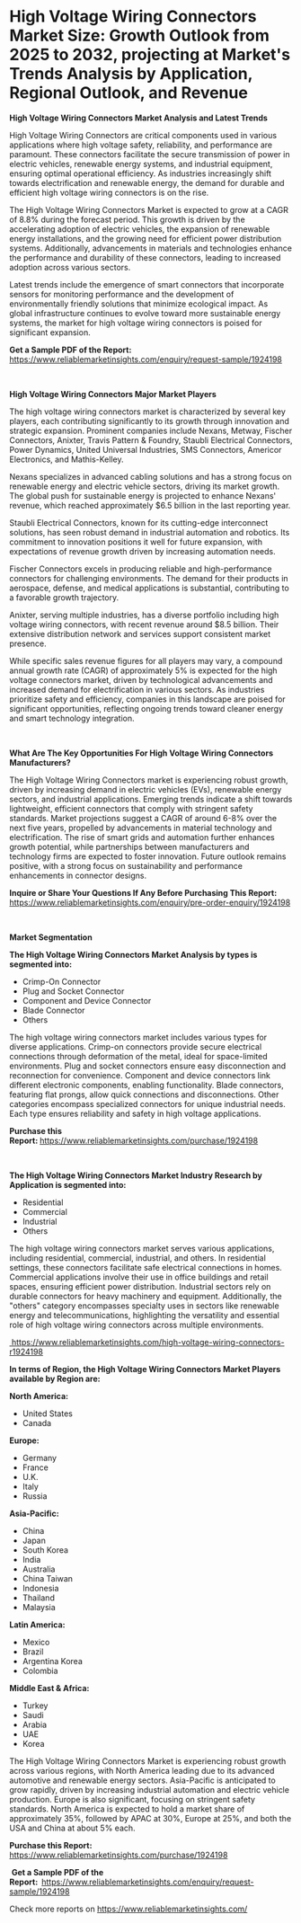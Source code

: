 <p><h1>High Voltage Wiring Connectors Market Size: Growth Outlook from 2025 to 2032, projecting at Market's Trends Analysis by Application, Regional Outlook, and Revenue</h1></p><p><strong>High Voltage Wiring Connectors Market Analysis and Latest Trends</strong></p>
<p><p>High Voltage Wiring Connectors are critical components used in various applications where high voltage safety, reliability, and performance are paramount. These connectors facilitate the secure transmission of power in electric vehicles, renewable energy systems, and industrial equipment, ensuring optimal operational efficiency. As industries increasingly shift towards electrification and renewable energy, the demand for durable and efficient high voltage wiring connectors is on the rise.</p><p>The High Voltage Wiring Connectors Market is expected to grow at a CAGR of 8.8% during the forecast period. This growth is driven by the accelerating adoption of electric vehicles, the expansion of renewable energy installations, and the growing need for efficient power distribution systems. Additionally, advancements in materials and technologies enhance the performance and durability of these connectors, leading to increased adoption across various sectors.</p><p>Latest trends include the emergence of smart connectors that incorporate sensors for monitoring performance and the development of environmentally friendly solutions that minimize ecological impact. As global infrastructure continues to evolve toward more sustainable energy systems, the market for high voltage wiring connectors is poised for significant expansion.</p></p>
<p><strong>Get a Sample PDF of the Report:&nbsp;</strong> <a href="https://www.reliablemarketinsights.com/enquiry/request-sample/1924198?utm_campaign=2179&utm_medium=2&utm_source=Github&utm_content=ia&utm_term=28032025&utm_id=high-voltage-wiring-connectors">https://www.reliablemarketinsights.com/enquiry/request-sample/1924198</a></p>
<p>&nbsp;</p>
<p><strong>High Voltage Wiring Connectors Major Market Players</strong></p>
<p><p>The high voltage wiring connectors market is characterized by several key players, each contributing significantly to its growth through innovation and strategic expansion. Prominent companies include Nexans, Metway, Fischer Connectors, Anixter, Travis Pattern & Foundry, Staubli Electrical Connectors, Power Dynamics, United Universal Industries, SMS Connectors, Americor Electronics, and Mathis-Kelley.</p><p>Nexans specializes in advanced cabling solutions and has a strong focus on renewable energy and electric vehicle sectors, driving its market growth. The global push for sustainable energy is projected to enhance Nexans' revenue, which reached approximately $6.5 billion in the last reporting year.</p><p>Staubli Electrical Connectors, known for its cutting-edge interconnect solutions, has seen robust demand in industrial automation and robotics. Its commitment to innovation positions it well for future expansion, with expectations of revenue growth driven by increasing automation needs.</p><p>Fischer Connectors excels in producing reliable and high-performance connectors for challenging environments. The demand for their products in aerospace, defense, and medical applications is substantial, contributing to a favorable growth trajectory.</p><p>Anixter, serving multiple industries, has a diverse portfolio including high voltage wiring connectors, with recent revenue around $8.5 billion. Their extensive distribution network and services support consistent market presence.</p><p>While specific sales revenue figures for all players may vary, a compound annual growth rate (CAGR) of approximately 5% is expected for the high voltage connectors market, driven by technological advancements and increased demand for electrification in various sectors. As industries prioritize safety and efficiency, companies in this landscape are poised for significant opportunities, reflecting ongoing trends toward cleaner energy and smart technology integration.</p></p>
<p>&nbsp;</p>
<p><strong>What Are The Key Opportunities For High Voltage Wiring Connectors Manufacturers?</strong></p>
<p><p>The High Voltage Wiring Connectors market is experiencing robust growth, driven by increasing demand in electric vehicles (EVs), renewable energy sectors, and industrial applications. Emerging trends indicate a shift towards lightweight, efficient connectors that comply with stringent safety standards. Market projections suggest a CAGR of around 6-8% over the next five years, propelled by advancements in material technology and electrification. The rise of smart grids and automation further enhances growth potential, while partnerships between manufacturers and technology firms are expected to foster innovation. Future outlook remains positive, with a strong focus on sustainability and performance enhancements in connector designs.</p></p>
<p><strong>Inquire or Share Your Questions If Any Before Purchasing This Report:</strong> <a href="https://www.reliablemarketinsights.com/enquiry/pre-order-enquiry/1924198?utm_campaign=2179&utm_medium=2&utm_source=Github&utm_content=ia&utm_term=28032025&utm_id=high-voltage-wiring-connectors">https://www.reliablemarketinsights.com/enquiry/pre-order-enquiry/1924198</a></p>
<p>&nbsp;</p>
<p><strong>Market Segmentation</strong></p>
<p><strong>The High Voltage Wiring Connectors Market Analysis by types is segmented into:</strong></p>
<p><ul><li>Crimp-On Connector</li><li>Plug and Socket Connector</li><li>Component and Device Connector</li><li>Blade Connector</li><li>Others</li></ul></p>
<p><p>The high voltage wiring connectors market includes various types for diverse applications. Crimp-on connectors provide secure electrical connections through deformation of the metal, ideal for space-limited environments. Plug and socket connectors ensure easy disconnection and reconnection for convenience. Component and device connectors link different electronic components, enabling functionality. Blade connectors, featuring flat prongs, allow quick connections and disconnections. Other categories encompass specialized connectors for unique industrial needs. Each type ensures reliability and safety in high voltage applications.</p></p>
<p><strong>Purchase this Report:&nbsp;</strong><a href="https://www.reliablemarketinsights.com/purchase/1924198?utm_campaign=2179&utm_medium=2&utm_source=Github&utm_content=ia&utm_term=28032025&utm_id=high-voltage-wiring-connectors">https://www.reliablemarketinsights.com/purchase/1924198</a></p>
<p>&nbsp;</p>
<p><strong>The High Voltage Wiring Connectors Market Industry Research by Application is segmented into:</strong></p>
<p><ul><li>Residential</li><li>Commercial</li><li>Industrial</li><li>Others</li></ul></p>
<p><p>The high voltage wiring connectors market serves various applications, including residential, commercial, industrial, and others. In residential settings, these connectors facilitate safe electrical connections in homes. Commercial applications involve their use in office buildings and retail spaces, ensuring efficient power distribution. Industrial sectors rely on durable connectors for heavy machinery and equipment. Additionally, the "others" category encompasses specialty uses in sectors like renewable energy and telecommunications, highlighting the versatility and essential role of high voltage wiring connectors across multiple environments.</p></p>
<p><a href="https://www.reliablemarketinsights.com/high-voltage-wiring-connectors-r1924198?utm_campaign=2179&utm_medium=2&utm_source=Github&utm_content=ia&utm_term=28032025&utm_id=high-voltage-wiring-connectors">&nbsp;https://www.reliablemarketinsights.com/high-voltage-wiring-connectors-r1924198</a></p>
<p><strong>In terms of Region, the High Voltage Wiring Connectors Market Players available by Region are:</strong></p>
<p>
    <p> <strong> North America: </strong>
        <ul>
            <li>United States</li>
            <li>Canada</li>
        </ul>
        </p> 
    <p> <strong> Europe: </strong>
        <ul>
            <li>Germany</li>
            <li>France</li>
            <li>U.K.</li>
            <li>Italy</li>
            <li>Russia</li>
        </ul>
        </p> 
    <p> <strong> Asia-Pacific: </strong>
        <ul>
            <li>China</li>
            <li>Japan</li>
            <li>South Korea</li>
            <li>India</li>
            <li>Australia</li>
            <li>China Taiwan</li>
            <li>Indonesia</li>
            <li>Thailand</li>
            <li>Malaysia</li>
        </ul>
        </p> 
    <p> <strong> Latin America: </strong>
        <ul>
            <li>Mexico</li>
            <li>Brazil</li>
            <li>Argentina Korea</li>
            <li>Colombia</li>
        </ul>
        </p> 
    <p> <strong> Middle East & Africa: </strong>
        <ul>
            <li>Turkey</li>
            <li>Saudi</li>
            <li>Arabia</li>
            <li>UAE</li>
            <li>Korea</li>
        </ul>
    </p>
    </p>
<p><p>The High Voltage Wiring Connectors Market is experiencing robust growth across various regions, with North America leading due to its advanced automotive and renewable energy sectors. Asia-Pacific is anticipated to grow rapidly, driven by increasing industrial automation and electric vehicle production. Europe is also significant, focusing on stringent safety standards. North America is expected to hold a market share of approximately 35%, followed by APAC at 30%, Europe at 25%, and both the USA and China at about 5% each.</p></p>
<p><strong>Purchase this Report: </strong><a href="https://www.reliablemarketinsights.com/purchase/1924198?utm_campaign=2179&utm_medium=2&utm_source=Github&utm_content=ia&utm_term=28032025&utm_id=high-voltage-wiring-connectors">https://www.reliablemarketinsights.com/purchase/1924198</a></p>
<p>&nbsp;<strong>Get a Sample PDF of the Report:&nbsp;&nbsp;</strong><a href="https://www.reliablemarketinsights.com/enquiry/request-sample/1924198?utm_campaign=2179&utm_medium=2&utm_source=Github&utm_content=ia&utm_term=28032025&utm_id=high-voltage-wiring-connectors">https://www.reliablemarketinsights.com/enquiry/request-sample/1924198</a></p>
<p><strong></strong></p>
<p>Check more reports on <a href="https://www.reliablemarketinsights.com/?utm_campaign=2179&utm_medium=2&utm_source=Github&utm_content=ia&utm_term=28032025&utm_id=high-voltage-wiring-connectors">https://www.reliablemarketinsights.com/</a></p>